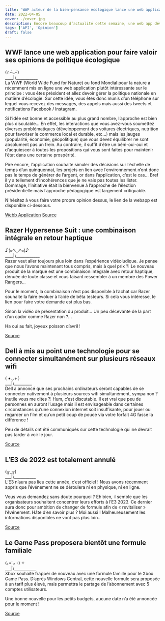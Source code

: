 ```yaml
---
title: 'WWF acteur de la bien-pensance écologique lance une web application'
date: 2022-04-05
cover: ./cover.jpg
description: Encore beaucoup d’actualité cette semaine, une web app développée par la WWF, l’E3 annulé cette année, Razer qui nous confectionne une combinaison intégrale en retour haptique.
tags: ['API', 'Opinion']
draft: false
---
```


## WWF lance une web application pour faire valoir ses opinions de politique écologique
(∩⌣̀_⌣́)      
\_\_\_\_|\\\_\_\_\_\_\_\_\_\_\_\_       
La WWF (World Wide Fund for Nature) ou fond Mondial pour la nature a récemment mis en ligne une web application plutôt intéressante sur le principe : vous êtes président et allez devoir gérer la politique nationale en matière d’écologie. Sur cette idée, vous êtes donc munis d’un téléphone sur lequel vous recevez des messages, des appels mais aussi des tweets et notifications Facebook / Instagram.

Si l’idée est bonne et accessible au plus grand nombre, l’approche est bien plus discutable… En effet, les interactions que vous avez-vous soumettez diverses problématiques (développement des voitures électriques, nutrition pour favoriser le commerce local et durable, etc…) mais les jauges (popularité, économie, géopolitique) que vous devez équilibrer ne sont absolument pas un frein. Au contraire, il suffit d’être un béni-oui-oui et d’acquiescer à toutes les propositions qui vous sont faites pour maintenir l’état dans une certaine prospérité.

Pire encore, l’application souhaite simuler des décisions sur l’échelle de temps d’un quinquennat, les projets en lien avec l’environnement n’ont donc pas le temps de générer de l’argent, or dans l’application, c’est le cas… Bref il y a tellement d’incohérences que je ne vais pas toutes les lister. Dommage, l’initiative était la bienvenue à l’approche de l’élection présidentielle mais l’approche pédagogique est largement critiquable.

N'hésitez à vous faire votre propre opinion dessus, le lien de la webapp est disponible ci-dessous.

[Webb Application](https://callmepresident.fr/) [Source](https://www.numerama.com/sciences/905459-si-vous-etiez-president-de-la-republique-que-feriez-vous-pour-le-climat.html)

## Razer Hypersense Suit : une combinaison intégrale en retour haptique
♪(๑ᴖ◡ᴖ๑)♪     
\_\_\_\_|\\\_\_\_\_\_\_\_\_\_\_\_\_     
Razer veut aller toujours plus loin dans l’expérience vidéoludique. Je pense que nous l’avons maintenant tous compris, mais à quel prix ?! Le nouveau produit de la marque est une combinaison intégrale avec retour haptique, dénuée de toute classe et vous faisant ressembler à un membre des Power Rangers…

Pour le moment, la combinaison n’est pas disponible à l’achat car Razer souhaite la faire évoluer à l’aide de bêta testeurs. Si cela vous intéresse, le lien pour faire votre demande est plus bas.

Sinon la vidéo de présentation du produit… Un peu décevante de la part d’un cador comme Razer non ?...

Ha oui au fait, joyeux poisson d’avril !

[Source](https://www.razer.com/hypersense-suit)

## Dell à mis au point une technologie pour se connecter simultanément sur plusieurs réseaux wifi
( ◕◡◕ )     
\_\_\_|\\\_\_\_\_\_\_\_\_\_     
Dell a annoncé que ses prochains ordinateurs seront capables de se connecter nativement à plusieurs sources wifi simultanément, sympa non ? Inutile vous me dites ?! Hum, c’est discutable. Il est vrai que peu de personnes en auront l’usage mais il est envisageable dans certaines circonstances qu’une connexion internet soit insuffisante, pour jouer ou regarder un film et qu’un petit coup de pouce via votre forfait 4G fasse la différence !

Peu de détails ont été communiqués sur cette technologie qui ne devrait pas tarder à voir le jour.

[Source](https://www.pcgamer.com/uk/i-hope-dell-brings-this-speedy-multi-networking-tech-to-gaming-laptops/)

## L’E3 de 2022 est totalement annulé
(╥_╥)       
\_\_\_|\\\_\_\_\_\_\_\_\_\_\_\_     
L’E3 n’aura pas lieu cette année, c’est officiel ! Nous avons récemment appris que l’événement ne se déroulera ni en physique, ni en ligne.

Vous vous demandez sans doute pourquoi ? Eh bien, il semble que les organisateurs souhaitent concentrer leurs efforts à l’E3 2023. Ce dernier aura donc pour ambition de changer de formule afin de « revitaliser » l’événement. Hâte d’en savoir plus ? Moi aussi ! Malheureusement les informations disponibles ne vont pas plus loin…

[Source](https://www.jeuxvideo.com/news/1555819/l-e3-2022-annule-pas-le-temps-de-pleurer-que-le-summer-game-fest-arrive-deja.htm)

## Le Game Pass proposera bientôt une formule familiale
(｡•̀ ᴗ -) ✧     
\_\_\_|\\\_\_\_\_\_\_\_\_\_\_\_     
Xbox souhaite frapper de nouveau avec une formule famille pour le Xbox Game Pass. D’après Windows Central, cette nouvelle formule sera proposée à un tarif plus élevé, mais permettra le partage de l’abonnement avec 5 comptes utilisateurs.

Une bonne nouvelle pour les petits budgets, aucune date n’a été annoncée pour le moment !

[Source](https://geeko.lesoir.be/2022/03/31/gamepass-microsoft-introduirait-une-formule-familiale/)
